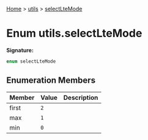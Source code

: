 [Home](../../../index.md) &gt; [utils](../../utils.md) &gt; [selectLteMode](./selectltemode.md)

# Enum utils.selectLteMode

<b>Signature:</b>

```typescript
enum selectLteMode 
```

## Enumeration Members

|  Member | Value | Description |
|  --- | --- | --- |
|  first | `2` |  |
|  max | `1` |  |
|  min | `0` |  |

